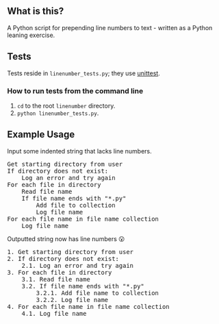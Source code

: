 ## What is this?
A Python script for prepending line numbers to text - written as a Python leaning exercise.

## Tests
Tests reside in `linenumber_tests.py`; they use [unittest](https://docs.python.org/3/library/unittest.html).
### How to run tests from the command line
1. `cd` to the root `linenumber` directory.
2. `python linenumber_tests.py`.

## Example Usage
Input some indented string that lacks line numbers.
<pre>
Get starting directory from user  
If directory does not exist:  
    Log an error and try again  
For each file in directory  
    Read file name  
    If file name ends with "*.py"  
        Add file to collection  
        Log file name  
For each file name in file name collection  
    Log file name  
</pre>
Outputted string now has line numbers :open_mouth:
<pre>
1. Get starting directory from user
2. If directory does not exist:
    2.1. Log an error and try again
3. For each file in directory
    3.1. Read file name
    3.2. If file name ends with "*.py"
        3.2.1. Add file name to collection
        3.2.2. Log file name
4. For each file name in file name collection
    4.1. Log file name
</pre>

